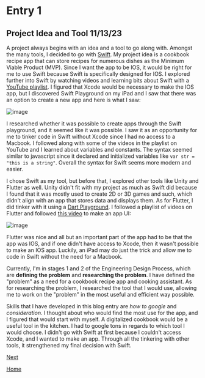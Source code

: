 # Entry 1
## Project Idea and Tool 11/13/23

A project always begins with an idea and a tool to go along with. Amongst the many tools, I decided to go with [Swift](https://developer.apple.com/swift/). My project idea is a cookbook recipe app that can store recipes for numerous dishes as the Minimum Viable Product (MVP). Since I want the app to be IOS, it would be right for me to use Swift because Swift is specifically designed for IOS. I explored further into Swift by watching videos and learning bits about Swift with a [YouTube playlist](https://youtube.com/playlist?list=PL5PR3UyfTWvfacnfUsvNcxIiKIgidNRoW&si=c20m1ysmwPMlyfhs). I figured that Xcode would be necessary to make the IOS app, but I discovered Swift Playground on my iPad and I saw that there was an option to create a new app and here is what I saw: <br>

![image](https://github.com/chanryc9471/apcsa-freedom-project/assets/91750491/a7164ff8-7521-4fe9-8441-db1fc113108a) <br>

I researched whether it was possible to create apps through the Swift playground, and it seemed like it was possible. I saw it as an opportunity for me to tinker code in Swift without Xcode since I had no access to a Macbook. I followed along with some of the videos in the playlist on YouTube and I learned about variables and constants. The syntax seemed similar to javascript since it declared and initialized variables like `var str = "this is a string"`. Overall the syntax for Swift seems more modern and easier.

I chose Swift as my tool, but before that, I explored other tools like Unity and Flutter as well. Unity didn't fit with my project as much as Swift did because I found that it was mostly used to create 2D or 3D games and such, which didn't align with an app that stores data and displays them. As for Flutter, I did tinker with it using a [Dart Playground](https://dartpad.dev/). I followed a playlist of videos on Flutter and followed [this video](https://youtu.be/C5lpPjoivaw?si=dna4PQVGoVnQQeDT) to make an app UI:

![image](https://github.com/chanryc9471/apcsa-freedom-project/assets/91750491/ecff8939-1710-4a55-9110-b7b8d6011f8d) <br>

Flutter was nice and all but an important part of the app had to be that the app was IOS, and if one didn't have access to Xcode, then it wasn't possible to make an IOS app. Luckily, an iPad may do just the trick and allow me to code in Swift without the need for a Macbook.

Currently, I'm in stages 1 and 2 of the Engineering Design Process, which are **__defining the problem__** and **__researching the problem__**. I have defined the "problem" as a need for a cookbook recipe app and cooking assistant. As for researching the problem, I researched the tool that I would use, allowing me to work on the "problem" in the most useful and efficient way possible.

Skills that I have developed in this blog entry are *how to google* and *consideration*. I thought about who would find the most use for the app, and I figured that would start with myself. A digitalized cookbook would be a useful tool in the kitchen. I had to google tons in regards to which tool I would choose. I didn't go with Swift at first because I couldn't access Xcode, and I wanted to make an app. Through all the tinkering with other tools, it strengthened my final decision with Swift.

[Next](entry02.md)

[Home](../README.md)
